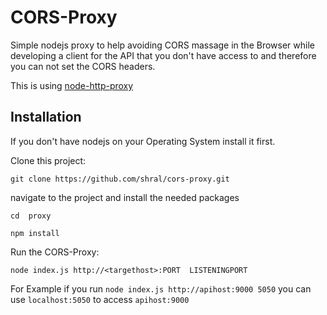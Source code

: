 # CORS-Proxy

Simple nodejs proxy to help avoiding CORS massage in the Browser while developing a client for the API that you don't have access to and therefore you can not set the CORS headers.

This is using [node-http-proxy](https://github.com/nodejitsu/node-http-proxy)

## Installation
If you don't have nodejs on your Operating System install it first.

Clone this project:

`git clone https://github.com/shral/cors-proxy.git`

navigate to the project and install the needed packages

`cd  proxy`

`npm install`

Run the CORS-Proxy:

`node index.js http://<targethost>:PORT  LISTENINGPORT`

For Example if you run `node index.js http://apihost:9000 5050` you  can use `localhost:5050` to access `apihost:9000`


